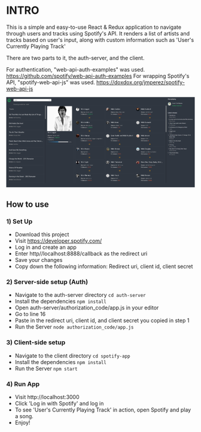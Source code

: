 # INTRO
This is a simple and easy-to-use React & Redux application to navigate through users and tracks using Spotify's API.
It renders a list of artists and tracks based on user's input, along with custom information such as 'User's Currently Playing Track'

There are two parts to it, the auth-server, and the client.

For authentication, "web-api-auth-examples" was used.
https://github.com/spotify/web-api-auth-examples
For wrapping Spotify's API, "spotify-web-api-js" was used.
https://doxdox.org/jmperez/spotify-web-api-js

![alt text](https://github.com/mbaronetti/spotify-dash/blob/master/preview.png "Preview")

## How to use

### 1) Set Up
- Download this project
- Visit https://developer.spotify.com/
- Log in and create an app
- Enter http//localhost:8888/callback as the redirect uri
- Save your changes
- Copy down the following information: Redirect uri, client id, client secret

### 2)  Server-side setup (Auth)
- Navigate to the auth-server directory `cd auth-server`
- Install the dependencies `npm install`
- Open auth-server/authorization_code/app.js in your editor
- Go to line 16
- Paste in the redirect uri, client id, and client secret you copied in step 1
- Run the Server `node authorization_code/app.js`

### 3)  Client-side setup
- Navigate to the client directory `cd spotify-app`
- Install the dependencies `npm install`
- Run the Server `npm start`

### 4)  Run App
- Visit http://localhost:3000
- Click 'Log in with Spotify' and log in
- To see 'User's Currently Playing Track' in action, open Spotify and play a song.
- Enjoy!